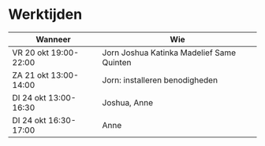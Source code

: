 # Werktijden

Wanneer|Wie
---|---
VR 20 okt 19:00-22:00|Jorn Joshua Katinka Madelief Same Quinten
ZA 21 okt 13:00-14:00|Jorn: installeren benodigheden
DI 24 okt 13:00-16:30|Joshua, Anne
DI 24 okt 16:30-17:00|Anne

